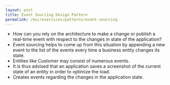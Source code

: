 ```yaml
---
layout: post
title: Event Sourcing Design Pattern
permalink: /microservices/patterns/event-sourcing
---
```


- How can you rely on the architecture to make a change or publish a real-time event with respect to the changes in state of the application?
- Event sourcing helps to come up from this situation by appending a new event to the list of the events every time a business entity changes its state.
- Entities like Customer may consist of numerous events.
- It is thus advised that an application saves a screenshot of the current state of an entity in order to optimize the load.
- Creates events regarding the changes in the application state.